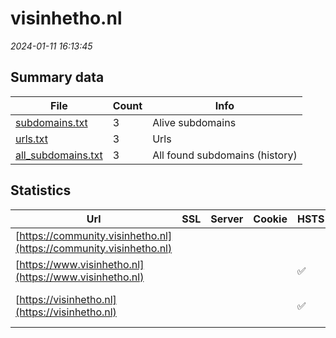 # visinhetho.nl
*2024-01-11 16:13:45*
## Summary data
| File       | Count | Info |
|------------|-------|------|
|[subdomains.txt](/data/visinhetho.nl/subdomains.txt)|3|Alive subdomains|
|[urls.txt](/data/visinhetho.nl/urls.txt)|3|Urls|
|[all_subdomains.txt](/data/visinhetho.nl/all_subdomains.txt)|3|All found subdomains (history)|
## Statistics
| Url | SSL | Server | Cookie | HSTS | CSP | XFO | XXP | RP | Tech |Title |
|------------|-------|------|------|------|------|------|------|------|------|------|
|[https://community.visinhetho.nl](https://community.visinhetho.nl)| || | | | | |:white_check_mark: |||
|[https://www.visinhetho.nl](https://www.visinhetho.nl)| || |:white_check_mark: |:warning: |:white_check_mark: |:white_check_mark: |:white_check_mark: |||
|[https://visinhetho.nl](https://visinhetho.nl)| || |:white_check_mark: |:warning: |:white_check_mark: |:white_check_mark: |:white_check_mark: |Gravity Forms HS...|Home - VIS|